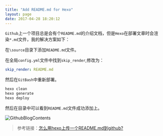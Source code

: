 ```yaml
---
title: "Add README.md for Hexo"
layout: page
date: 2017-04-28 18:20:12
---
```


`Github`上一个项目总是会有个`README.md`的介绍文档，但是`Hexo`在部署文章时会渲染`*.md`文件，我的解决方案如下：

在`\source`目录下添加`README.md`文件。

在全局`config.yml`文件中找到`skip_render`,修改为：

```yml
skip_render: README.md
```

然后在`GitBash`中重新部署。

``` bash
hexo clean
hexo generate
hexo deploy
```

然后在目录中可以看到`README.md`文件成功添加上。

![GithubBlogContents](http://oneqpwfpv.bkt.clouddn.com/blogcontent.jpg)

>参考链接：[怎么用hexo上传一个README.md到github?](https://www.zhihu.com/question/28058973)

